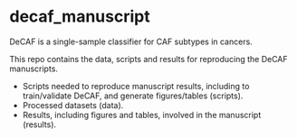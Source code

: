 # decaf_manuscript

DeCAF is a single-sample classifier for CAF subtypes in cancers.

This repo contains the data, scripts and results for reproducing the DeCAF manuscripts. 

- Scripts needed to reproduce manuscript results, including to train/validate DeCAF, and generate figures/tables (scripts).
- Processed datasets (data).
- Results, including figures and tables, involved in the manuscript (results).
 